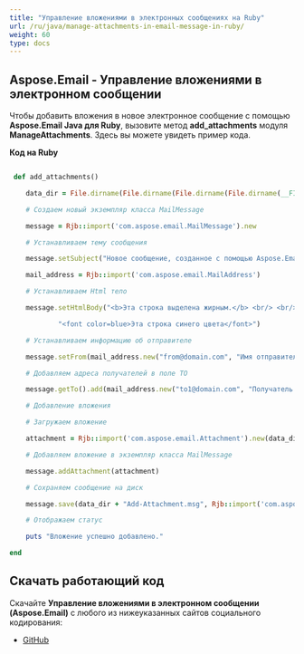```yaml
---
title: "Управление вложениями в электронных сообщениях на Ruby"
url: /ru/java/manage-attachments-in-email-message-in-ruby/
weight: 60
type: docs
---
```


## **Aspose.Email - Управление вложениями в электронном сообщении**
Чтобы добавить вложения в новое электронное сообщение с помощью **Aspose.Email Java для Ruby**, вызовите метод **add_attachments** модуля **ManageAttachments**. Здесь вы можете увидеть пример кода.

**Код на Ruby**

``` ruby

 def add_attachments()

    data_dir = File.dirname(File.dirname(File.dirname(File.dirname(__FILE__)))) + '/data/'

    # Создаем новый экземпляр класса MailMessage

    message = Rjb::import('com.aspose.email.MailMessage').new

    # Устанавливаем тему сообщения

    message.setSubject("Новое сообщение, созданное с помощью Aspose.Email для Java")

    mail_address = Rjb::import('com.aspose.email.MailAddress')

    # Устанавливаем Html тело

    message.setHtmlBody("<b>Эта строка выделена жирным.</b> <br/> <br/>" +

            "<font color=blue>Эта строка синего цвета</font>")

    # Устанавливаем информацию об отправителе

    message.setFrom(mail_address.new("from@domain.com", "Имя отправителя", false))

    # Добавляем адреса получателей в поле TO

    message.getTo().add(mail_address.new("to1@domain.com", "Получатель 1", false))

    # Добавление вложения

    # Загружаем вложение

    attachment = Rjb::import('com.aspose.email.Attachment').new(data_dir + "attachment.txt")

    # Добавляем вложение в экземпляр класса MailMessage

    message.addAttachment(attachment)

    # Сохраняем сообщение на диск

    message.save(data_dir + "Add-Attachment.msg", Rjb::import('com.aspose.email.MessageFormat').getMsg())

    # Отображаем статус

    puts "Вложение успешно добавлено."

end

```
## **Скачать работающий код**
Скачайте **Управление вложениями в электронном сообщении (Aspose.Email)** с любого из нижеуказанных сайтов социального кодирования:

- [GitHub](https://github.com/aspose-email/Aspose.Email-for-Java/blob/master/Plugins/Aspose_Email_Java_for_Ruby/lib/asposeemailjava/Email/manageattachments.rb)